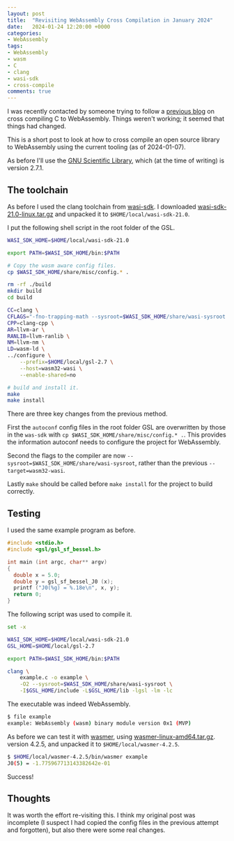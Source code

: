 ```yaml
---
layout: post
title:  "Revisiting WebAssembly Cross Compilation in January 2024"
date:   2024-01-24 12:20:00 +0000
categories:
- WebAssembly
tags:
- WebAssembly
- wasm
- C
- clang
- wasi-sdk
- cross-compile
comments: true
---
```


I was recently contacted by someone trying to follow a
[previous blog](https://rob-blackbourn.github.io/blog/2020/06/24/wasm-gsl/)
on cross compiling C to WebAssembly. Things weren't working; it seemed that things had changed.

This is a short post to look at how to cross compile an open source library to WebAssembly
using the current tooling (as of 2024-01-07).

As before I'll use the [GNU Scientific Library](https://www.gnu.org/software/gsl),
which (at the time of writing) is version 2.7.1.

## The toolchain

As before I used the clang toolchain from [wasi-sdk](https://github.com/WebAssembly/wasi-sdk).
I downloaded [wasi-sdk-21.0-linux.tar.gz](https://github.com/WebAssembly/wasi-sdk/releases/download/wasi-sdk-21/wasi-sdk-21.0-linux.tar.gz)
and unpacked it to `$HOME/local/wasi-sdk-21.0`.

I put the following shell script in the root folder of the GSL.

```bash
WASI_SDK_HOME=$HOME/local/wasi-sdk-21.0

export PATH=$WASI_SDK_HOME/bin:$PATH

# Copy the wasm aware config files.
cp $WASI_SDK_HOME/share/misc/config.* .

rm -rf ./build
mkdir build
cd build

CC=clang \
CFLAGS="-fno-trapping-math --sysroot=$WASI_SDK_HOME/share/wasi-sysroot -mthread-model single" \
CPP=clang-cpp \
AR=llvm-ar \
RANLIB=llvm-ranlib \
NM=llvm-nm \
LD=wasm-ld \
../configure \
    --prefix=$HOME/local/gsl-2.7 \
    --host=wasm32-wasi \
    --enable-shared=no

# build and install it.
make
make install
```

There are three key changes from the previous method.

First the `autoconf` config files in the root folder GSL are overwritten by
those in the `was-sdk` with `cp $WASI_SDK_HOME/share/misc/config.* .`.
This provides the information autoconf needs to configure the project for
WebAssembly.

Second the flags to the compiler are now `--sysroot=$WASI_SDK_HOME/share/wasi-sysroot`,
rather than the previous `--target=wasm32-wasi`.

Lastly `make` should be called before `make install` for the project to build correctly.

## Testing

I used the same example program as before.

```c
#include <stdio.h>
#include <gsl/gsl_sf_bessel.h>

int main (int argc, char** argv)
{
  double x = 5.0;
  double y = gsl_sf_bessel_J0 (x);
  printf ("J0(%g) = %.18e\n", x, y);
  return 0;
}
```

The following script was used to compile it.

```bash
set -x

WASI_SDK_HOME=$HOME/local/wasi-sdk-21.0
GSL_HOME=$HOME/local/gsl-2.7

export PATH=$WASI_SDK_HOME/bin:$PATH

clang \
    example.c -o example \
    -O2 --sysroot=$WASI_SDK_HOME/share/wasi-sysroot \
    -I$GSL_HOME/include -L$GSL_HOME/lib -lgsl -lm -lc
```

The executable was indeed WebAssembly.

```bash
$ file example
example: WebAssembly (wasm) binary module version 0x1 (MVP)
```

As before we can test it with [wasmer](https://github.com/wasmerio/wasmer), 
using [wasmer-linux-amd64.tar.gz](https://github.com/wasmerio/wasmer/releases/download/v4.2.5/wasmer-linux-amd64.tar.gz).
version 4.2.5, and unpacked it to `$HOME/local/wasmer-4.2.5`.

```bash
$ $HOME/local/wasmer-4.2.5/bin/wasmer example 
J0(5) = -1.775967713143382642e-01
```

Success!

## Thoughts

It was worth the effort re-visiting this. I think my original
post was incomplete (I suspect I had copied the config files
in the previous attempt and forgotten), but also there were
some real changes.
